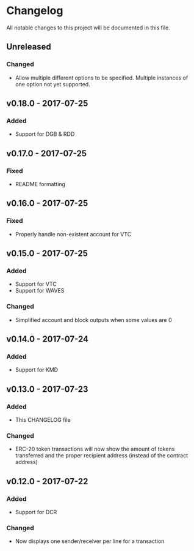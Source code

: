# Changelog
All notable changes to this project will be documented in this file.

## Unreleased
### Changed
 - Allow multiple different options to be specified. Multiple instances of one option not yet supported.

## v0.18.0 - 2017-07-25
### Added
- Support for DGB & RDD

## v0.17.0 - 2017-07-25
### Fixed
- README formatting

## v0.16.0 - 2017-07-25
### Fixed
- Properly handle non-existent account for VTC

## v0.15.0 - 2017-07-25
### Added
- Support for VTC
- Support for WAVES

### Changed
- Simplified account and block outputs when some values are 0

## v0.14.0 - 2017-07-24
### Added
- Support for KMD

## v0.13.0 - 2017-07-23
### Added
- This CHANGELOG file

### Changed
- ERC-20 token transactions will now show the amount of tokens transferred and the proper recipient address (instead of the contract address)

## v0.12.0 - 2017-07-22
### Added
- Support for DCR

### Changed
- Now displays one sender/receiver per line for a transaction